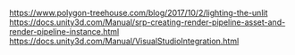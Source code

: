 

https://www.polygon-treehouse.com/blog/2017/10/2/lighting-the-unlit
https://docs.unity3d.com/Manual/srp-creating-render-pipeline-asset-and-render-pipeline-instance.html
https://docs.unity3d.com/Manual/VisualStudioIntegration.html